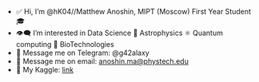 - ✅  Hi, I’m @hK04//Matthew Anoshin, MIPT (Moscow) First Year Student 🎓 
- 👁‍🗨  I’m interested in Data Science 🌌 Astrophysics ⚛️ Quantum computing 🧬 BioTechnologies 
- 📳  Message me on Telegram:    @g42alaxy
- 📧  Message me on email: anoshin.ma@phystech.edu    
- 🧠  My Kaggle: [link](https://www.kaggle.com/matthewanoshin)

<!---
hK04/hK04 is a ✨ special ✨ repository because its `README.md` (this file) appears on your GitHub profile.
You can click the Preview link to take a look at your changes.
--->
